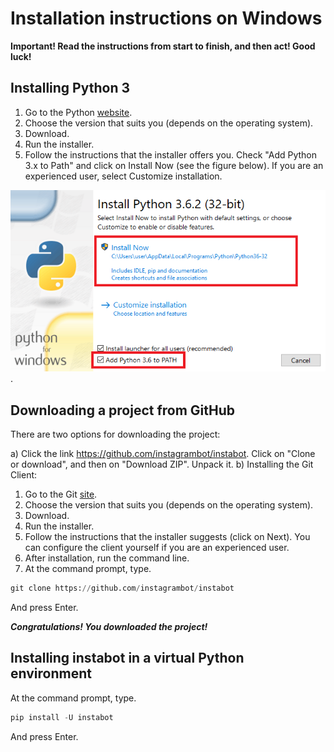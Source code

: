 # Installation instructions on Windows

**Important! Read the instructions from start to finish, and then act! Good luck!**

## Installing Python 3

1. Go to the Python [website](https://www.python.org/downloads/).
2. Choose the version that suits you (depends on the operating system).
3. Download.
4. Run the installer.
5. Follow the instructions that the installer offers you. Check "Add Python 3.x to Path" and click on Install Now (see the figure below). If you are an experienced user, select Customize installation.

![Install Python 3 and add to PATH](../img/install_python_on_Windows.PNG "Install Python 3 and add to PATH").

## Downloading a project from GitHub

There are two options for downloading the project:

a) Click the link https://github.com/instagrambot/instabot. Click on "Clone or download", and then on "Download ZIP". Unpack it.
b) Installing the Git Client:
1. Go to the Git [site](https://git-scm.com/downloads).
2. Choose the version that suits you (depends on the operating system).
3. Download.
4. Run the installer.
5. Follow the instructions that the installer suggests (click on Next). You can configure the client yourself if you are an experienced user.
6. After installation, run the command line.
7. At the command prompt, type.

``` python
git clone https://github.com/instagrambot/instabot
```
And press Enter.

***Congratulations! You downloaded the project!***

## Installing instabot in a virtual Python environment

At the command prompt, type.

``` python
pip install -U instabot
```
And press Enter.

